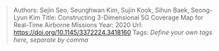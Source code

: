 > Authors: Sejin Seo, Seunghwan Kim, Sujin Kook, Sihun Baek, Seong-Lyun Kim
> Title: Constructing 3-Dimensional 5G Coverage Map for Real-Time Airborne Missions
> Year: 2020
> Url: https://doi.org/10.1145/3372224.3418160
> Tags: *Define your own tags here, separate by comma*